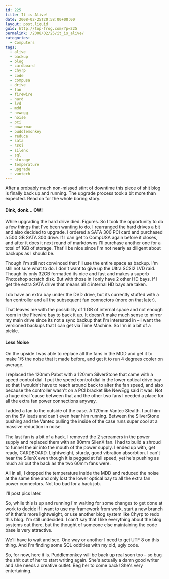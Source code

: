 ```yaml
---
id: 225
title: It is Alive!
date: 2008-02-25T20:58:00+00:00
layout: post.liquid
guid: http://top-frog.com/?p=225
permalink: /2008/02/25/it_is_alive/
categories:
  - Computers
tags:
  - alive
  - backup
  - blog
  - cardboard
  - chyrp
  - code
  - compusa
  - drive
  - fan
  - firewire
  - hard
  - lvd
  - mdd
  - newegg
  - noise
  - pci
  - powermac
  - puddlemonkey
  - reduce
  - sata
  - scsi
  - silenx
  - sql
  - storage
  - temperature
  - upgrade
  - vantech
---
```

After a probably much non-missed stint of downtime this piece of shit blog is finally back up and running. The upgrade process took a bit more than expected. Read on for the whole boring story.



#### Dink, donk… OW!

While upgrading the hard drive died. Figures. So I took the opportunity to do a few things that I've been wanting to do. I rearranged the hard drives a bit and also decided to upgrade. I ordered a SATA 300 PCI card and purchased a 500 GB SATA 300 drive. If I can get to CompUSA again before it closes, and after it does it next round of markdowns I'll purchase another one for a total of 1GB of storage. That'll be nice since I'm not nearly as diligent about backups as I should be. 

Though I'm still not convinced that I'll use the entire space as backup. I'm still not sure what to do. I don't want to give up the Ultra SCSI2 LVD raid. Though its only 32GB formatted its nice and fast and makes a superb Photoshop scratch disk. But with those in I only have 2 other HD bays. If I get the extra SATA drive that means all 4 internal HD bays are taken.

I do have an extra bay under the DVD drive, but its currently stuffed with a fan controller and all the subsequent fan connectors (more on that later).

That leaves me with the possibility of 1 GB of internal space and not enough room in the Firewire bay to back it up. It doesn't make much sense to mirror my main drive since its not a sync backup that I'm interested in – I want the versioned backups that I can get via Time Machine. So I'm in a bit of a pickle.

#### Less Noise

On the upside I was able to replace all the fans in the MDD and get it to make 1/5 the noise that it made before, and get it to run 4 degrees cooler on average. 

I replaced the 120mm Pabst with a 120mm SilverStone that came with a speed control dial. I put the speed control dial in the lower optical drive bay so that I wouldn't have to reach around back to alter the fan speed, and also because the controller wasn't on a PCI bracket like NewEgg said it was. Not a huge deal 'cause between that and the other two fans I needed a place for all the extra fan power connections anyway.

I added a fan to the outside of the case. A 120mm Vantec Stealth. I put him on the 5V leads and can't even hear him running. Between the SilverStone pushing and the Vantec pulling the inside of the case runs super cool at a massive reduction in noise. 

The last fan is a bit of a hack. I removed the 2 screamers in the power supply and replaced them with an 80mm SilenX fan. I had to build a shroud to funnel the air into the mouth of the power supply. I ended up with, get ready, CARDBOARD. Lightweight, sturdy, good vibration absorbtion. I can't hear the SilenX even though it is pegged at full speed, yet he's pushing as much air out the back as the two 60mm fans were. 

All in all, I dropped the temperature inside the MDD and reduced the noise at the same time and only lost the lower optical bay to all the extra fan power connectors. Not too bad for a hack job.

I'll post pics later. 

So, while this is up and running I'm waiting for some changes to get done at work to decide if I want to use my framework from work, start a new branch of it that's more lightweight, or use another blog system like Chyrp to redo this blog. I'm still undecided. I can't say that I like everything about the blog systems out there, but the thought of someone else maintaining the code base is very attractive.

We'll have to wait and see. One way or another I need to get UTF 8 on this thing. And I'm finding some SQL oddities with my old, ugly code.

So, for now, here it is. Puddlemonkey will be back up real soon too – so bug the shit out of her to start writing again. She's actually a damn good writer and she needs a creative outlet. Beg her to come back! She's very entertaining.
